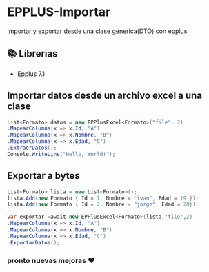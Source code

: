 # EPPLUS-Importar
importar y exportar desde una clase generica(DTO) con epplus 

## 📚 Librerias
 - Epplus 7.1

## Importar datos desde un archivo excel a una clase 
```c#
List<Formato> datos = new EPPlusExcel<Formato>("file", 2)
.MapearColumna(x => x.Id, "A")
.MapearColumna(x => x.Nombre, "B")
.MapearColumna(x => x.Edad, "C")
.ExtraerDatos();
Console.WriteLine("Hello, World!"); 
```
## Exportar a bytes
```c#
List<Formato> lista = new List<Formato>();
lista.Add(new Formato { Id = 1, Nombre = "ivan", Edad = 19 });
lista.Add(new Formato { Id = 2, Nombre = "jorge", Edad = 20});

var exportar =await new EPPlusExcel<Formato>(lista,"file",2)
.MapearColumna(x => x.Id, "A")
.MapearColumna(x => x.Nombre, "B")
.MapearColumna(x => x.Edad, "C")
.ExportarDatos();
```
### pronto nuevas mejoras ❤️
